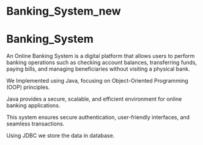# Banking_System_new

<h1>Banking_System</h1>
An Online Banking System is a digital platform that allows users to perform banking operations such as checking account balances, transferring funds, paying bills, and managing beneficiaries without visiting a physical bank.

We Implemented using Java, focusing on Object-Oriented Programming (OOP) principles.

Java provides a secure, scalable, and efficient environment for online banking applications.

This system ensures secure authentication, user-friendly interfaces, and seamless transactions.

Using JDBC we store the data in database.
